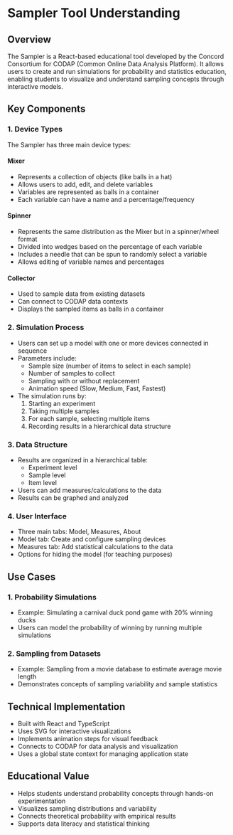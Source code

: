 # Sampler Tool Understanding

## Overview
The Sampler is a React-based educational tool developed by the Concord Consortium for CODAP (Common Online Data Analysis Platform). It allows users to create and run simulations for probability and statistics education, enabling students to visualize and understand sampling concepts through interactive models.

## Key Components

### 1. Device Types
The Sampler has three main device types:

#### Mixer
- Represents a collection of objects (like balls in a hat)
- Allows users to add, edit, and delete variables
- Variables are represented as balls in a container
- Each variable can have a name and a percentage/frequency

#### Spinner
- Represents the same distribution as the Mixer but in a spinner/wheel format
- Divided into wedges based on the percentage of each variable
- Includes a needle that can be spun to randomly select a variable
- Allows editing of variable names and percentages

#### Collector
- Used to sample data from existing datasets
- Can connect to CODAP data contexts
- Displays the sampled items as balls in a container

### 2. Simulation Process
- Users can set up a model with one or more devices connected in sequence
- Parameters include:
  - Sample size (number of items to select in each sample)
  - Number of samples to collect
  - Sampling with or without replacement
  - Animation speed (Slow, Medium, Fast, Fastest)
- The simulation runs by:
  1. Starting an experiment
  2. Taking multiple samples
  3. For each sample, selecting multiple items
  4. Recording results in a hierarchical data structure

### 3. Data Structure
- Results are organized in a hierarchical table:
  - Experiment level
  - Sample level
  - Item level
- Users can add measures/calculations to the data
- Results can be graphed and analyzed

### 4. User Interface
- Three main tabs: Model, Measures, About
- Model tab: Create and configure sampling devices
- Measures tab: Add statistical calculations to the data
- Options for hiding the model (for teaching purposes)

## Use Cases

### 1. Probability Simulations
- Example: Simulating a carnival duck pond game with 20% winning ducks
- Users can model the probability of winning by running multiple simulations

### 2. Sampling from Datasets
- Example: Sampling from a movie database to estimate average movie length
- Demonstrates concepts of sampling variability and sample statistics

## Technical Implementation
- Built with React and TypeScript
- Uses SVG for interactive visualizations
- Implements animation steps for visual feedback
- Connects to CODAP for data analysis and visualization
- Uses a global state context for managing application state

## Educational Value
- Helps students understand probability concepts through hands-on experimentation
- Visualizes sampling distributions and variability
- Connects theoretical probability with empirical results
- Supports data literacy and statistical thinking 